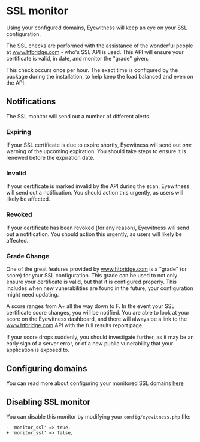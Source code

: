 # SSL monitor

Using your configured domains, Eyewitness will keep an eye on your SSL configuration.

The SSL checks are performed with the assistance of the wonderful people at www.htbridge.com - who's SSL API is used. This API will ensure your certificate is valid, in date, and monitor the "grade" given.

This check occurs once per hour. The exact time is configured by the package during the installation, to help keep the load balanced and even on the API.


## Notifications

The SSL monitor will send out a number of different alerts.

### Expiring

If your SSL certificate is due to expire shortly, Eyewitness will send out *one* warning of the upcoming expiration. You should take steps to ensure it is renewed before the expiration date.

### Invalid

If your certificate is marked invalid by the API during the scan, Eyewitness will send out a notification. You should action this urgently, as users will likely be affected.

### Revoked

If your certificate has been revoked (for any reason), Eyewitness will send out a notification. You should action this urgently, as users will likely be affected.

### Grade Change

One of the great features provided by www.htbridge.com is a "grade" (or score) for your SSL configuration. This grade can be used to not only ensure your certificate is valid, but that it is configured properly. This includes when new vunerabilities are found in the future, your configuration might need updating.

A score ranges from A+ all the way down to F. In the event your SSL certificate score changes, you will be notified. You are able to look at your score on the Eyewitness dashboard, and there will always be a link to the www.htbridge.com API with the full results report page.

If your score drops suddenly, you should investigate further, as it may be an early sign of a server error, or of a new public vunerability that your application is exposed to.


## Configuring domains

You can read more about configuring your monitored SSL domains [here](configuration\general.md#ssl)


## Disabling SSL monitor

You can disable this monitor by modifying your `config/eyewitness.php` file:

    - 'monitor_ssl' => true,
    + 'monitor_ssl' => false,
